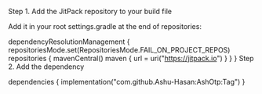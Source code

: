 Step 1. Add the JitPack repository to your build file

Add it in your root settings.gradle at the end of repositories:

dependencyResolutionManagement {
	repositoriesMode.set(RepositoriesMode.FAIL_ON_PROJECT_REPOS)
	repositories {
		mavenCentral()
		maven { url = uri("https://jitpack.io") }
	}
}
Step 2. Add the dependency

dependencies {
implementation("com.github.Ashu-Hasan:AshOtp:Tag")
}
